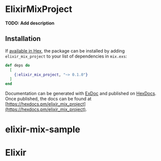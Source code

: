 # ElixirMixProject

**TODO: Add description**

## Installation

If [available in Hex](https://hex.pm/docs/publish), the package can be installed
by adding `elixir_mix_project` to your list of dependencies in `mix.exs`:

```elixir
def deps do
  [
    {:elixir_mix_project, "~> 0.1.0"}
  ]
end
```

Documentation can be generated with [ExDoc](https://github.com/elixir-lang/ex_doc)
and published on [HexDocs](https://hexdocs.pm). Once published, the docs can
be found at [https://hexdocs.pm/elixir_mix_project](https://hexdocs.pm/elixir_mix_project).

# elixir-mix-sample
# Elixir
